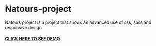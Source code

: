 # Natours-project
Natours project is a project that shows an advanced use of css, sass and responsive design

#### [CLICK HERE TO SEE DEMO](https://natours-project-demo.netlify.app/)
